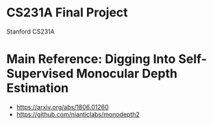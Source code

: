 # CS231A Final Project
Stanford CS231A 

# Main Reference:  Digging Into Self-Supervised Monocular Depth Estimation
* https://arxiv.org/abs/1806.01260
* https://github.com/nianticlabs/monodepth2

